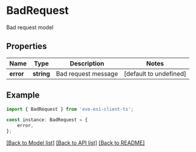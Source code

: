 # BadRequest

Bad request model

## Properties

Name | Type | Description | Notes
------------ | ------------- | ------------- | -------------
**error** | **string** | Bad request message | [default to undefined]

## Example

```typescript
import { BadRequest } from 'eve-esi-client-ts';

const instance: BadRequest = {
    error,
};
```

[[Back to Model list]](../README.md#documentation-for-models) [[Back to API list]](../README.md#documentation-for-api-endpoints) [[Back to README]](../README.md)
